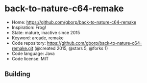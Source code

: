 # back-to-nature-c64-remake

- Home: https://github.com/gborp/back-to-nature-c64-remake
- Inspiration: Frog!
- State: mature, inactive since 2015
- Keyword: arcade, remake
- Code repository: https://github.com/gborp/back-to-nature-c64-remake.git (@created 2015, @stars 5, @forks 1)
- Code language: Java
- Code license: MIT

## Building
